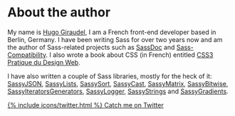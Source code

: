 
# About the author

My name is [Hugo Giraudel](http://hugogiraudel.com), I am a French front-end developer based in Berlin, Germany. I have been writing Sass for over two years now and am the author of Sass-related projects such as [SassDoc](http://sassdoc.com) and [Sass-Compatibility](http://sass-compatibility.github.io). I also wrote a book about CSS (in French) entitled [CSS3 Pratique du Design Web](http://www.amazon.fr/dp/2212140231).

I have also written a couple of Sass libraries, mostly for the heck of it: [SassyJSON](https://github.com/HugoGiraudel/SassyJSON), [SassyLists](http://sassylists.com), [SassySort](https://github.com/HugoGiraudel/SassySort), [SassyCast](https://github.com/HugoGiraudel/SassyCast), [SassyMatrix](https://github.com/HugoGiraudel/SassyMatrix), [SassyBitwise](https://github.com/HugoGiraudel/SassyBitwise), [SassyIteratorsGenerators](https://github.com/HugoGiraudel/SassyIteratorsGenerators), [SassyLogger](https://github.com/HugoGiraudel/SassyLogger), [SassyStrings](https://github.com/HugoGiraudel/SassyStrings) and [SassyGradients](https://github.com/HugoGiraudel/SassyGradients).

<div class="button-wrapper">
  <a href="https://twitter.com/{{ site.twitter_username }}" target="_blank" class="button">
    {% include icons/twitter.html %}
    Catch me on Twitter
  </a>
</div>
